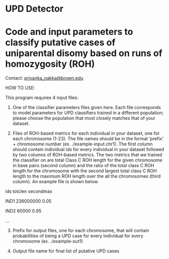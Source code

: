 # UPD Detector
# Code and input parameters to classify putative cases of uniparental disomy based on runs of homozygosity (ROH) 

Contact: priyanka_nakka@brown.edu

HOW TO USE:

This program requires 4 input files: 

1) One of the classifier parameters files given here.  Each file corresponds to model parameters for UPD classifiers trained in a different population; please choose the population that most closely matches that of your dataset.

2) Files of ROH-based metrics for each individual in your dataset, one for each chromosome (1-23). The file names should be in the format ‘prefix’ + chromosome number (ex. ./example-input.chr1).  The first column should contain individual ids for every individual in your dataset followed by two columns of ROH-based metrics.  The two metrics that we trained the classifier on are total Class C ROH length for the given chromosome in base pairs (second column) and the ratio of the total class C ROH length for the chromosome with the second largest total class C ROH length to the maximum ROH length over the all the chromosomes (third column).  An example file is shown below.

ids	totclen		secondmax

IND1	236000000	0.05

IND2	60000		0.95

…

3) Prefix for output files, one for each chromosome, that will contain probabilities of being a UPD case for every individual for every chromosome (ex. ./example-out1) 

4) Output file name for final list of putative UPD cases



